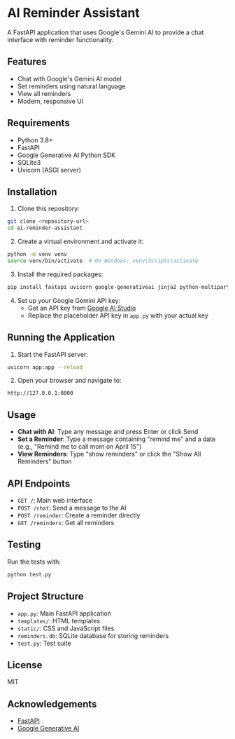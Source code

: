 # AI Reminder Assistant

A FastAPI application that uses Google's Gemini AI to provide a chat interface with reminder functionality.

## Features

- Chat with Google's Gemini AI model
- Set reminders using natural language
- View all reminders
- Modern, responsive UI

## Requirements

- Python 3.8+
- FastAPI
- Google Generative AI Python SDK
- SQLite3
- Uvicorn (ASGI server)

## Installation

1. Clone this repository:
```bash
git clone <repository-url>
cd ai-reminder-assistant
```

2. Create a virtual environment and activate it:
```bash
python -m venv venv
source venv/bin/activate  # On Windows: venv\Scripts\activate
```

3. Install the required packages:
```bash
pip install fastapi uvicorn google-generativeai jinja2 python-multipart
```

4. Set up your Google Gemini API key:
   - Get an API key from [Google AI Studio](https://makersuite.google.com/)
   - Replace the placeholder API key in `app.py` with your actual key

## Running the Application

1. Start the FastAPI server:
```bash
uvicorn app:app --reload
```

2. Open your browser and navigate to:
```
http://127.0.0.1:8000
```

## Usage

- **Chat with AI**: Type any message and press Enter or click Send
- **Set a Reminder**: Type a message containing "remind me" and a date (e.g., "Remind me to call mom on April 15")
- **View Reminders**: Type "show reminders" or click the "Show All Reminders" button

## API Endpoints

- `GET /`: Main web interface
- `POST /chat`: Send a message to the AI
- `POST /reminder`: Create a reminder directly
- `GET /reminders`: Get all reminders

## Testing

Run the tests with:
```bash
python test.py
```

## Project Structure

- `app.py`: Main FastAPI application
- `templates/`: HTML templates
- `static/`: CSS and JavaScript files
- `reminders.db`: SQLite database for storing reminders
- `test.py`: Test suite

## License

MIT

## Acknowledgements

- [FastAPI](https://fastapi.tiangolo.com/)
- [Google Generative AI](https://ai.google.dev/) 